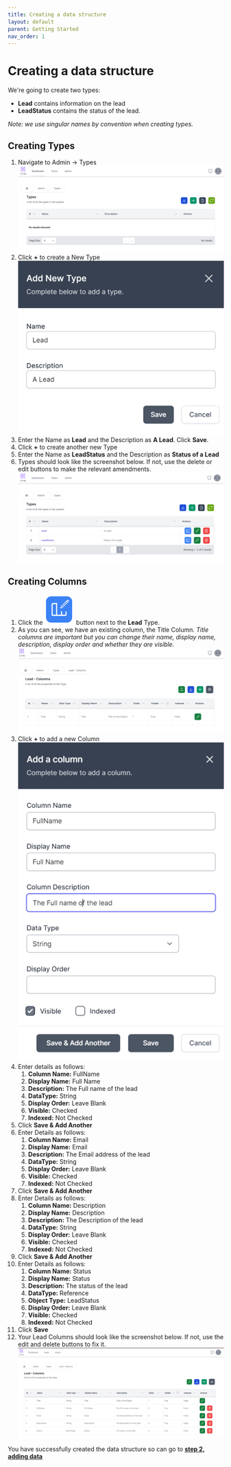 ```yaml
---
title: Creating a data structure
layout: default
parent: Getting Started
nav_order: 1
---
```

# Creating a data structure

We're going to create two types:

- **Lead** contains information on the lead
- **LeadStatus** contains the status of the lead.

*Note: we use singular names by convention when creating types.*

## Creating Types

1. Navigate to Admin -> Types
   ![Types](image.png)
2. Click **+** to create a New Type
   ![New Lead](../images/04_image-1.png)
3. Enter the Name as **Lead** and the Description as **A Lead**. Click **Save**.
4. Click **+** to create another new Type
5. Enter the Name as **LeadStatus** and the Description as **Status of a Lead**
6. Types should look like the screenshot below. If not, use the delete or edit buttons to make the relevant amendments.
   ![Created Types](../images/04_image-2.png)

## Creating Columns

1. Click the ![Edit Type Columns](../images/04_image-3.png) button next to the **Lead** Type.
2. As you can see, we have an existing column, the Title Column. *Title columns are important but you can change their name, display name, description, display order and whether they are visible.*
   ![Initial Columns](../images/04_image-4.png)
3. Click **+** to add a new Column
   ![Add Column](../images/04_image-5.png)
4. Enter details as follows:
   1. **Column Name:** FullName
   2. **Display Name:** Full Name
   3. **Description:** The Full name of the lead
   4. **DataType:** String
   5. **Display Order:** Leave Blank
   6. **Visible:** Checked
   7. **Indexed:** Not Checked
5. Click **Save & Add Another**
6. Enter Details as follows:
   1. **Column Name:** Email
   2. **Display Name:** Email
   3. **Description:** The Email address of the lead
   4. **DataType:** String
   5. **Display Order:** Leave Blank
   6. **Visible:** Checked
   7. **Indexed:** Not Checked
7. Click **Save & Add Another**
8. Enter Details as follows:
   1. **Column Name:** Description
   2. **Display Name:** Description
   3. **Description:** The Description of the lead
   4. **DataType:** String
   5. **Display Order:** Leave Blank
   6. **Visible:** Checked
   7. **Indexed:** Not Checked
9. Click **Save & Add Another**
10. Enter Details as follows:
    1. **Column Name:** Status
    2. **Display Name:** Status
    3. **Description:** The status of the lead
    4. **DataType:** Reference
    5. **Object Type:** LeadStatus
    6. **Display Order:** Leave Blank
    7. **Visible:** Checked
    8. **Indexed:** Not Checked
 11. Click **Save**
 12. Your Lead Columns should look like the screenshot below. If not, use the edit and delete buttons to fix it.
    ![Lead Columns](../images/04_image-6.png)


You have successfully created the data structure so can go to **[step 2, adding data](./adding_data.html)**